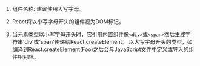 1. 组件名称: 建议使用大写字母。

2. React将以小写字母开头的组件视为DOM标记。

3. 当元素类型以小写字母开头时，它引用内置组件像`<div>`或`<span>`然后生成字符串'div'或'span'传递给React.createElement。
   以大写字母开头的类型，如<Foo />编译到React.createElement(Foo)之后会与JavaScript文件中定义或导入的组件相对应。

